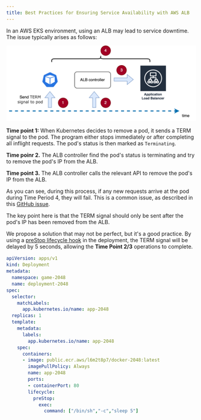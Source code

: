 ```yaml
---
title: Best Practices for Ensuring Service Availability with AWS ALB
---
```


In an AWS EKS environment, using an ALB may lead to service downtime. The issue typically arises as follows:

![problem-img](./img/alb_time_logic.png)

**Time point 1:** When Kubernetes decides to remove a pod, it sends a TERM signal to the pod. The program either stops immediately or after completing all inflight requests. The pod's status is then marked as `Terminating`.

**Time poinr 2.** The ALB controller find the pod's status is terminating and try to remove the pod's IP from the ALB.

**Time point 3.** The ALB controller calls the relevant API to remove the pod's IP from the ALB.

As you can see, during this process, if any new requests arrive at the pod during Time Period 4, they will fail. This is a common issue, as described in this [GitHub issue](https://github.com/kubernetes-sigs/aws-load-balancer-controller/issues/2366).

The key point here is that the TERM signal should only be sent after the pod's IP has been removed from the ALB.

We propose a solution that may not be perfect, but it's a good practice. By using a [preStop lifecycle hook](https://kubernetes.io/docs/concepts/containers/container-lifecycle-hooks/#container-hooks) in the deployment, the TERM signal will be delayed by 5 seconds, allowing the **Time Point 2/3** operations to complete.
```yaml
apiVersion: apps/v1
kind: Deployment
metadata:
  namespace: game-2048
  name: deployment-2048
spec:
  selector:
    matchLabels:
      app.kubernetes.io/name: app-2048
  replicas: 1
  template:
    metadata:
      labels:
        app.kubernetes.io/name: app-2048
    spec:
      containers:
      - image: public.ecr.aws/l6m2t8p7/docker-2048:latest
        imagePullPolicy: Always
        name: app-2048
        ports:
        - containerPort: 80
        lifecycle:
          preStop:
            exec:
              command: ["/bin/sh","-c","sleep 5"]
```
